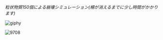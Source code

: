 *粒状物質150個による崩壊シミュレーション(柵が消えるまでに少し時間がかかります)*

![giphy](https://user-images.githubusercontent.com/91046559/178481165-cff246a7-e718-486d-8111-1b519c4ee518.gif)

![9708](https://user-images.githubusercontent.com/91046559/178482193-44eccb5c-6a25-4eae-91e2-0589138ac796.PNG)
